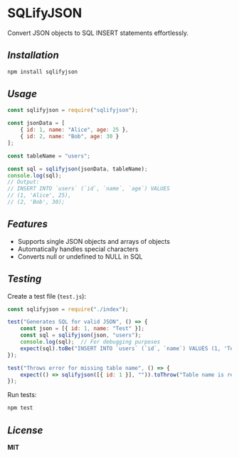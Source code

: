 # **SQLifyJSON**

Convert JSON objects to SQL INSERT statements effortlessly.

## ***Installation***

```bash
npm install sqlifyjson
```

## ***Usage***

```javascript
const sqlifyjson = require("sqlifyjson");

const jsonData = [
    { id: 1, name: "Alice", age: 25 },
    { id: 2, name: "Bob", age: 30 }
];

const tableName = "users";

const sql = sqlifyjson(jsonData, tableName);
console.log(sql);
// Output:
// INSERT INTO `users` (`id`, `name`, `age`) VALUES 
// (1, 'Alice', 25), 
// (2, 'Bob', 30);
```

## ***Features***

* Supports single JSON objects and arrays of objects
* Automatically handles special characters
* Converts null or undefined to NULL in SQL

## ***Testing***

Create a test file (`test.js`):

```javascript
const sqlifyjson = require("./index");

test("Generates SQL for valid JSON", () => {
    const json = [{ id: 1, name: "Test" }];
    const sql = sqlifyjson(json, "users");
    console.log(sql);  // For debugging purposes
    expect(sql).toBe("INSERT INTO `users` (`id`, `name`) VALUES (1, 'Test');");
});

test("Throws error for missing table name", () => {
    expect(() => sqlifyjson([{ id: 1 }], "")).toThrow("Table name is required.");
});
```

Run tests:

```bash
npm test
```

## ***License***

**MIT**


